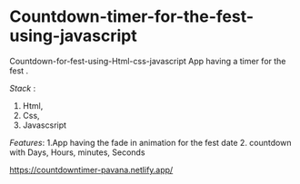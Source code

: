 # Countdown-timer-for-the-fest-using-javascript

Countdown-for-fest-using-Html-css-javascript App having a timer for the fest . 

_Stack_ :
1. Html,
2. Css,
3. Javascsript 

_Features_:
1.App having the fade in animation for the fest date 
2. countdown with Days, Hours, minutes, Seconds


https://countdowntimer-pavana.netlify.app/
